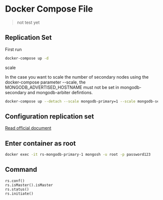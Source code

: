 # Docker Compose File

> not test yet

## Replication Set

First run

```sh
docker-compose up -d
```

scale

In the case you want to scale the number of secondary nodes using the docker-compose parameter --scale, the MONGODB_ADVERTISED_HOSTNAME must not be set in mongodb-secondary and mongodb-arbiter defintions.

```sh
docker-compose up --detach --scale mongodb-primary=1 --scale mongodb-secondary=2 --scale mongodb-arbiter=1 -d
```

## Configuration replication set

[Read official document](https://github.com/bitnami/bitnami-docker-mongodb/blob/master/README.md#how-is-a-replica-set-configured)

## Enter container as root

```sh
docker exec -it rs-mongodb-primary-1 mongosh -u root -p password123
```

## Command

```mongosh
rs.conf()
rs.isMaster().isMaster
rs.status()
rs.initiate()
```
